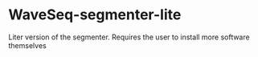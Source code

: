 WaveSeq-segmenter-lite
======================

Liter version of the segmenter.  Requires the user to install more software themselves
